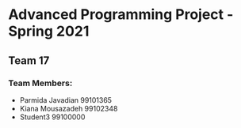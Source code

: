 # Advanced Programming Project - Spring 2021
## Team 17

### Team Members:
- Parmida Javadian 99101365
- Kiana Mousazadeh 99102348
- Student3 99100000
